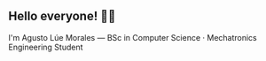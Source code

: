 ## Hello everyone! 👋🏻

I'm Agusto Lúe Morales — BSc in Computer Science · Mechatronics Engineering Student
